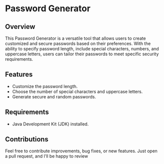 # Password Generator

## Overview

This Password Generator is a versatile tool that allows users to create customized and secure passwords based on their preferences. With the ability to specify password length, include special characters, numbers, and uppercase letters, users can tailor their passwords to meet specific security requirements.

## Features

- Customize the password length.
- Choose the number of special characters and uppercase letters.
- Generate secure and random passwords.

## Requirements

- Java Development Kit (JDK) installed.

## Contributions

Feel free to contribute improvements, bug fixes, or new features. Just open a pull request, and I'll be happy to review
